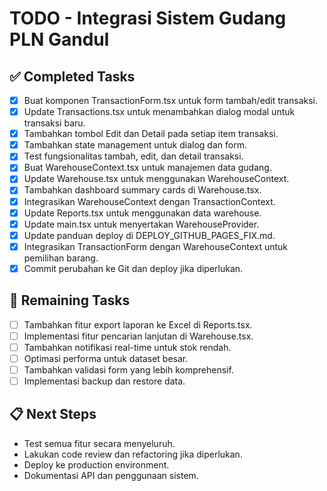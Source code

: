 # TODO - Integrasi Sistem Gudang PLN Gandul

## ✅ Completed Tasks
- [x] Buat komponen TransactionForm.tsx untuk form tambah/edit transaksi.
- [x] Update Transactions.tsx untuk menambahkan dialog modal untuk transaksi baru.
- [x] Tambahkan tombol Edit dan Detail pada setiap item transaksi.
- [x] Tambahkan state management untuk dialog dan form.
- [x] Test fungsionalitas tambah, edit, dan detail transaksi.
- [x] Buat WarehouseContext.tsx untuk manajemen data gudang.
- [x] Update Warehouse.tsx untuk menggunakan WarehouseContext.
- [x] Tambahkan dashboard summary cards di Warehouse.tsx.
- [x] Integrasikan WarehouseContext dengan TransactionContext.
- [x] Update Reports.tsx untuk menggunakan data warehouse.
- [x] Update main.tsx untuk menyertakan WarehouseProvider.
- [x] Update panduan deploy di DEPLOY_GITHUB_PAGES_FIX.md.
- [x] Integrasikan TransactionForm dengan WarehouseContext untuk pemilihan barang.
- [x] Commit perubahan ke Git dan deploy jika diperlukan.

## 🔄 Remaining Tasks
- [ ] Tambahkan fitur export laporan ke Excel di Reports.tsx.
- [ ] Implementasi fitur pencarian lanjutan di Warehouse.tsx.
- [ ] Tambahkan notifikasi real-time untuk stok rendah.
- [ ] Optimasi performa untuk dataset besar.
- [ ] Tambahkan validasi form yang lebih komprehensif.
- [ ] Implementasi backup dan restore data.

## 📋 Next Steps
- Test semua fitur secara menyeluruh.
- Lakukan code review dan refactoring jika diperlukan.
- Deploy ke production environment.
- Dokumentasi API dan penggunaan sistem.
